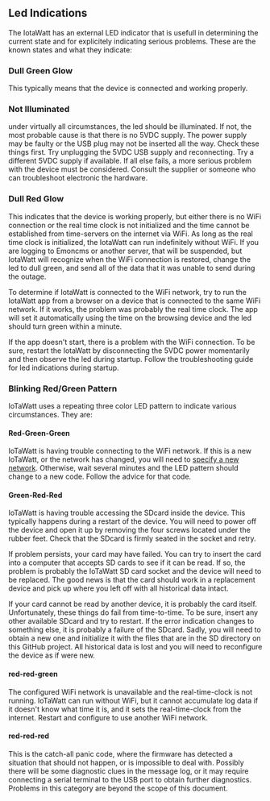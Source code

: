 ## Led Indications

The IotaWatt has an external LED indicator that is usefull in determining the current state and for explicitely indicating serious problems. These are the known states and what they indicate:

### Dull Green Glow

This typically means that the device is connected and working properly.

### Not Illuminated

under virtually all circumstances, the led should be illuminated.  If not, the most probable cause is that there is no 5VDC supply.  The power supply may be faulty or the USB plug may not be inserted all the way.  Check these things first.
Try unplugging the 5VDC USB supply and reconnecting.  Try a different 5VDC supply if available.  If all else fails, a more serious problem with the device must be considered. Consult the supplier or someone who can troubleshoot electronic the hardware.

### Dull Red Glow

This indicates that the device is working properly, but either there is no WiFi connection or the real time clock is not initialized and the time cannot be established from time-servers on the internet via WiFi. As long as the real time clock is initialized, the IotaWatt can run indefinitely without WiFi.  If you are logging to Emoncms or another server, that will be suspended, but IotaWatt will recognize when the WiFi connection is restored, change the led to dull green, and send all of the data that it was unable to send during the outage.

To determine if IotaWatt is connected to the WiFi network, try to run the IotaWatt app from a browser on a device that is connected to the same WiFi network.  If it works, the problem was probably the real time clock. The app will set it automatically using the time on the browsing device and the led should turn green within a minute.

If the app doesn't start, there is a problem with the WiFi connection. To be sure, restart the IotaWatt by disconnecting the 5VDC power momentarily and then observe the led during startup.  Follow the troubleshooting guide for led indications during startup.

### Blinking Red/Green Pattern

IoTaWatt uses a repeating three color LED pattern to indicate various circumstances. They are:

#### Red-Green-Green

IoTaWatt is having trouble connecting to the WiFi network.
If this is a new IoTaWatt, or the network has changed, you will need to [specify a new network](https://github.com/boblemaire/IoTaWatt/wiki/Connecting-to-WiFi).
Otherwise, wait several minutes and the LED pattern should change to a new code.  Follow the advice for that code.

#### Green-Red-Red

IoTaWatt is having trouble accessing the SDcard inside the device.  This typically happens during a restart of the device. You will need to power off the device and open it up by removing the four screws located under the rubber feet.  Check that the SDcard is firmly seated in the socket and retry.

If problem persists, your card may have failed. You can try to insert the card into a computer that accepts SD cards to see if it can be read.  If so, the problem is probably the IoTaWatt SD card socket and the device will need to be replaced.  The good news is that the card should work in a replacement device and pick up where you left off with all historical data intact.

If your card cannot be read by another device, it is probably the card itself. Unfortunately, these things do fail from time-to-time. To be sure, insert any other available SDcard and try to restart.  If the error indication changes to something else, it is probably a failure of the SDcard.  Sadly, you will need to obtain a new one and initialize it with the files that are in the SD directory on this GitHub project.  All historical data is lost and you will need to reconfigure the device as if were new.

#### red-red-green

The configured WiFi network is unavailable and the real-time-clock is not running.  IoTaWatt can run without WiFi, but it cannot accumulate log data if it doesn't know what time it is, and it sets the real-time-clock from the internet. Restart and configure to use another WiFi network.

#### red-red-red

This is the catch-all panic code, where the firmware has detected a situation that should not happen, or is impossible to deal with.  Possibly there will be some diagnostic clues in the message log, or it may require connecting a serial terminal to the USB port to obtain further diagnostics.  Problems in this category are beyond the scope of this document.

